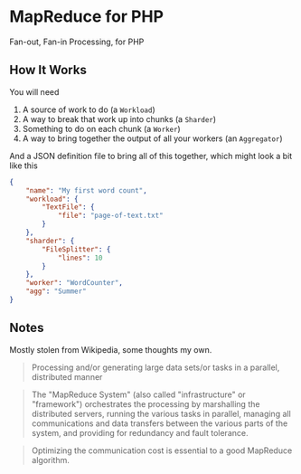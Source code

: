 # MapReduce for PHP 
Fan-out, Fan-in Processing, for PHP

## How It Works ##

You will need

1. A source of work to do (a `Workload`)
2. A way to break that work up into chunks (a `Sharder`)
3. Something to do on each chunk (a `Worker`)
4. A way to bring together the output of all your workers (an `Aggregator`)

And a JSON definition file to bring all of this together, which might look a bit like this

```json
{
    "name": "My first word count",
    "workload": {
        "TextFile": {
            "file": "page-of-text.txt"
        }
    },
    "sharder": {
        "FileSplitter": {
            "lines": 10
        }
    },
    "worker": "WordCounter",
    "agg": "Summer"
}
```



## Notes ##

Mostly stolen from Wikipedia, some thoughts my own.

> Processing and/or generating large data sets/or tasks in a parallel, distributed manner

> The "MapReduce System" (also called "infrastructure" or "framework") orchestrates the processing by marshalling the distributed servers, running the various tasks in parallel, managing all communications and data transfers between the various parts of the system, and providing for redundancy and fault tolerance.

> Optimizing the communication cost is essential to a good MapReduce algorithm.

